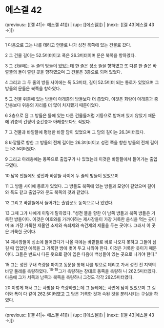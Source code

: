 # 에스겔 42

(previous:: [[겔 41|← 에스겔 41]]) | (up:: [[에스겔]]) | (next:: [[겔 43|에스겔 43 →]])

***




1 
다음으로 그는 나를 데리고 안뜰로 나가 성전 북쪽에 있는 건물로 갔다. 



2 
그 건물 길이는 52.5미터이고 폭은 26.3미터이며 문은 북쪽을 향하였다. 



3 
그 건물에는 두 줄의 방들이 있었는데 한 줄은 성소 뜰을 향하였고 또 다른 한 줄은 바깥뜰의 돌이 깔린 곳을 향하였으며 그 건물은 3층으로 되어 있었다. 



4 
그리고 그 두 줄의 방들 사이에는 폭 5.3미터, 길이 52.5미터 되는 통로가 있었으며 그 방들의 문들은 북쪽을 향하였다. 



5 
그 건물 위층에 있는 방들이 아래층의 방들보다 더 좁았다. 이것은 회랑이 아래층과 중간층보다 위층의 자리를 더 많이 차지했기 때문이었다. 



6 
3층으로 된 그 방들은 뜰에 있는 다른 건물들처럼 기둥으로 받쳐져 있지 않았기 때문에 위층의 건평이 중간층과 아래층보다도 적었다. 



7 
그 건물과 바깥뜰에 평행한 바깥 담이 있었으며 그 담의 길이는 26.3미터였다. 



8 
바깥뜰로 향한 그 방들의 전체 길이는 26.3미터이고 성전 쪽을 향한 방들의 전체 길이는 52.5미터였다. 



9 
그리고 아래층에는 동쪽으로 출입구가 나 있었는데 이것은 바깥뜰에서 들어가는 출입구였다. 



10 
남쪽 안뜰에도 성전과 바깥뜰 사이에 두 줄의 방들이 있었으며 



11 
그 방들 사이에 통로가 있었다. 그 방들도 북쪽에 있는 방들과 모양이 같았으며 길이와 폭도 같고 출입구와 문도 북쪽의 것과 같았다. 



12 
그리고 바깥뜰에서 들어가는 출입문도 동쪽으로 나 있었다. 



13 
그때 그가 나에게 이렇게 말하였다. "성전 뜰을 향한 이 남쪽 방들과 북쪽 방들은 거룩한 방들이다. 이것은 여호와를 가까이하는 제사장들이 가장 거룩한 음식을 먹는 곳이며 또 가장 거룩한 제물인 소제와 속죄제와 속건제의 제물을 두는 곳이다. 그래서 이 곳은 거룩한 곳이다. 



14 
제사장들이 성소에 들어갔다가 나올 때에는 바깥뜰로 바로 나오지 못하고 그들이 섬길 때 입었던 예복을 그 거룩한 방에 벗어 두고 나와야 한다. 이것은 거룩한 옷이기 때문이다. 그들은 반드시 다른 옷으로 갈아 입은 다음에 백성들이 있는 곳으로 나가야 한다." 



15 
그는 성전 구내 측량을 마치고 동문을 통해 나를 밖으로 데리고 가서 성전 전 지역의 바깥 둘레를 측량하였다. <sup class="versenum">16-19</sup>그가 측량하는 장대로 동쪽을 측량하 니 262.5미터였다. 다음에 그가 서쪽과 남쪽과 북쪽을 측량하니 그것도 각각 262.5미터였다. 



20 
이렇게 해서 그는 사방을 다 측량하였는데 그 둘레에는 사면에 담이 있었으며 그 길이와 폭이 다 같이 262.5미터였고 그 담은 거룩한 것과 속된 것을 분리시키는 구실을 하였다.

***

(previous:: [[겔 41|← 에스겔 41]]) | (up:: [[에스겔]]) | (next:: [[겔 43|에스겔 43 →]])
